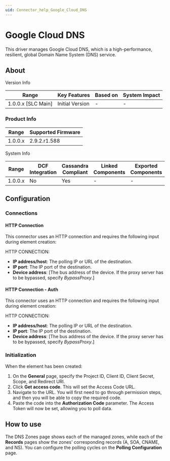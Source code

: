 ```yaml
---
uid: Connector_help_Google_Cloud_DNS
---
```


# Google Cloud DNS

This driver manages Google Cloud DNS, which is a high-performance, resilient, global Domain Name System (DNS) service.

## About

Version Info

| **Range**            | **Key Features** | **Based on** | **System Impact** |
|----------------------|------------------|--------------|-------------------|
| 1.0.0.x \[SLC Main\] | Initial Version  | \-           | \-                |

### Product Info

| **Range** | **Supported Firmware** |
|-----------|------------------------|
| 1.0.0.x   | 2.9.2.r1.588           |

System Info

| **Range** | **DCF Integration** | **Cassandra Compliant** | **Linked Components** | **Exported Components** |
|-----------|---------------------|-------------------------|-----------------------|-------------------------|
| 1.0.0.x   | No                  | Yes                     | \-                    | \-                      |

## Configuration

### Connections

#### HTTP Connection

This connector uses an HTTP connection and requires the following input during element creation:

HTTP CONNECTION:

- **IP address/host**: The polling IP or URL of the destination.
- **IP port**: The IP port of the destination.
- **Device address**: \[The bus address of the device. If the proxy server has to be bypassed, specify *BypassProxy*.\]

#### HTTP Connection - Auth

This connector uses an HTTP connection and requires the following input during element creation:

HTTP CONNECTION:

- **IP address/host**: The polling IP or URL of the destination.
- **IP port**: The IP port of the destination.
- **Device address**: \[The bus address of the device. If the proxy server has to be bypassed, specify *BypassProxy*.\]

### Initialization

When the element has been created:

1.  On the **General** page, specify the Project ID, Client ID, Client Secret, Scope, and Redirect URI.
2.  Click **Get access code**. This will set the Access Code URL.
3.  Navigate to the URL. You will first need to go through permission steps, and then you will be able to copy the required code.
4.  Paste the code into the **Authorization Code** parameter. The Access Token will now be set, allowing you to poll data.


## How to use

The DNS Zones page shows each of the managed zones, while each of the **Records** pages show the zones' corresponding records (A, SOA, CNAME, and NS). You can configure the polling cycles on the **Polling Configuration** page.


